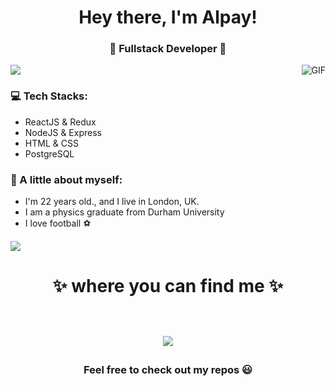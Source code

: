 <h1 align="center"> Hey there, I'm Alpay! </h1>
<h3 align="center">🚀 Fullstack Developer 🚀</h3>

<img src="https://yata-apix-a9caea66-ad78-425f-aa08-e292558ebb65.lss.locawebcorp.com.br/b7c7dbff38ae4f419c94ce8d2254b9d9.png"> 

<img align="right" alt="GIF" src="https://raw.githubusercontent.com/haoruilee/haoruilee/master/pic/pusheencode.gif" />

### 💻 Tech Stacks:
- ReactJS & Redux
- NodeJS & Express
- HTML & CSS
- PostgreSQL

### 👧 A little about myself:
- I'm 22 years old., and I live in London, UK.
- I am a physics graduate from Durham University
- I love football ⚽

<img src="https://yata-apix-a9caea66-ad78-425f-aa08-e292558ebb65.lss.locawebcorp.com.br/b7c7dbff38ae4f419c94ce8d2254b9d9.png"> 

<h1 align="center">
✨ where you can find me ✨
  
  <p align="center"><br/>
     <a href="https://www.linkedin.com/in/alpay-hassan-056b55166/">
      <img src="https://img.shields.io/badge/linkedin-alpay--hassan-blue">
     </a>
  </p>
</h1>

<h3 align="center"><strong> Feel free to check out my repos 😃 </strong> </h3>
